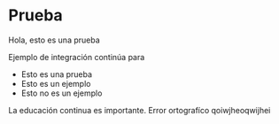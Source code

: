# Prueba

Hola, esto es una prueba

Ejemplo de integración continúa para

* Esto es una prueba
* Esto es un ejemplo
* Esto no es un ejemplo

La educación continua es importante.
Error ortografíco qoiwjheoqwijhei
